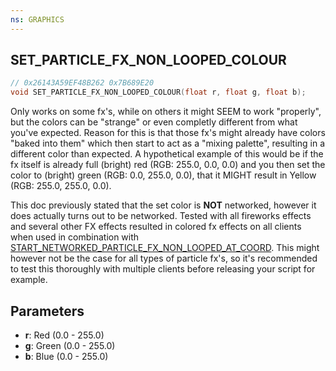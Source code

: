 ```yaml
---
ns: GRAPHICS
---
```

## SET_PARTICLE_FX_NON_LOOPED_COLOUR

```c
// 0x26143A59EF48B262 0x7B689E20
void SET_PARTICLE_FX_NON_LOOPED_COLOUR(float r, float g, float b);
```

Only works on some fx's, while on others it might SEEM to work "properly", but the colors can be "strange" or even completly different from what you've expected. Reason for this is that those fx's might already have colors "baked into them" which then start to act as a "mixing palette", resulting in a different color than expected. A hypothetical example of this would be if the fx itself is already full (bright) red (RGB: 255.0, 0.0, 0.0) and you then set the color to (bright) green (RGB: 0.0, 255.0, 0.0), that it MIGHT result in Yellow (RGB: 255.0, 255.0, 0.0).

This doc previously stated that the set color is **NOT** networked, however it does actually turns out to be networked. Tested with all fireworks effects and several other FX effects resulted in colored fx effects on all clients when used in combination with [START_NETWORKED_PARTICLE_FX_NON_LOOPED_AT_COORD](#_0xF56B8137DF10135D).
This might however not be the case for all types of particle fx's, so it's recommended to test this thoroughly with multiple clients before releasing your script for example.


## Parameters
* **r**: Red (0.0 - 255.0)
* **g**: Green (0.0 - 255.0)
* **b**: Blue (0.0 - 255.0)
